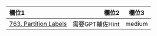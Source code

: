 | 欄位1 | 欄位2 | 欄位3 |
| :-- | --: |:--:|
| [763. Partition Labels](https://github.com/Liavan0122/Liavan-Leetcodes/blob/main/Greedy/763.%20Partition%20Labels.md)| 需要GPT輔佐Hint | medium |

